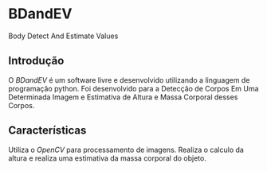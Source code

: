 BDandEV
=======
Body Detect And Estimate Values

## Introdução #
O _BDandEV_ é um software livre e desenvolvido utilizando a linguagem de programação python. Foi desenvolvido para a Detecção de Corpos Em Uma Determinada Imagem e Estimativa de Altura e Massa Corporal desses Corpos.

## Características #
Utiliza o _OpenCV_ para processamento de imagens.
Realiza o calculo da altura e realiza uma estimativa da massa corporal do objeto.
